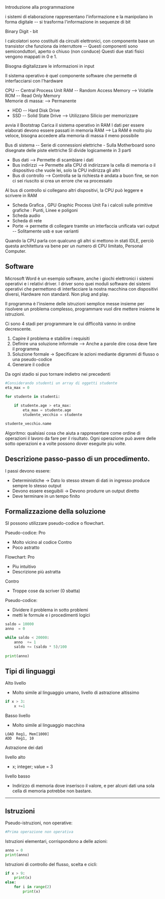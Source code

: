 Introduzione alla programmazione

i sistemi di elaborazione rappresentano l'informazione e la manipolano in forma digitale -- si trasforma l'informazione in sequenze di bit

Binary Digit  - bit

I calcolatori sono costituiti da circuiti elettronici, con componente base un transistor che funziona da interruttore -- 
Questi componenti sono semiconduttori, aperto o chiuso (non conduce)
Questi due stati fisici vengono mappati in 0 e 1.

Bisogna digitalizzare le informazioni in input

Il sistema operativo è quel componente software che permette di interfacciarsi con l'hardware

CPU -- Central Process Unit
RAM -- Random Access Memory --> Volatile
ROM -- Read Only Memory     
Memorie di massa:           --> Permanente
- HDD -- Hard Disk Drive
- SSD -- Solid State Drive --> Utilizzano Silicio per memorizzare

avvia il Bootstrap
Carica il sistema operativo in RAM
I dati per essere elaborati devono essere passati in memoria RAM --> La RAM è molto piu veloce, bisogna accedere alla memoria di massa il meno possibile

Bus di sistema -- Serie di connessioni elettriche - Sulla Motherboard sono disegnate delle piste elettriche
SI divide logicamente in 3 parti
- Bus dati          --> Permette di scambiare i dati
- Bus indirizzi     --> Permette alla CPU di indirizzare la cella di memoria o il dispositivo che vuole lei, solo la CPU indirizza gli altri
- Bus di controllo  --> Controlla se la richiesta è andata a buon fine, se non ci sei riuscito si crea un errore che va processato

Al bus di controllo si collegano altri dispositivi, la CPU può leggere e scrivere in RAM

- Scheda Grafica , GPU Graphic Process Unit
Fa i calcoli sulle primitive grafiche : Punti, Linee e poligoni
- Scheda audio
- Scheda di rete
- Porte -> permette di collegare tramite un interfaccia unificata vari output -- Solitamente usb e sue varianti

Quando la CPU parla con qualcuno gli altri si mettono in stati IDLE, perciò questa architettura va bene per un numero di CPU limitato, Personal Computer.

Software
--
Microsoft Word è un esempio software, anche i giochi elettronici i sistemi operativi e i relativi driver.
I driver sono quei moduli software dei sistemi operativi che permettono di interfacciare la nostra macchina con dispositivi diversi, Hardware non standard. Non plug and play.

Il programma è l'insieme delle istruzioni semplice messe insieme per risolvere un problema complesso, programmare vuol dire mettere insieme le istruzioni.

Ci sono 4 stadi per programmare le cui difficoltà vanno in ordine decrescente.
1. Capire il problema e stabilire i requisiti
2. Definire una soluzione informale --> Anche a parole dire cosa deve fare il programma
3. Soluzione formale -> Specificare le azioni mediante digrammi di flusso o una pseudo-codice
4. Generare il codice

Da ogni stadio si puo tornare indietro nei precedenti

```python
#Considerando studenti un array di oggetti studente
eta_max = 0

for studente in studenti:
    
    if studente.age > eta_max:
        eta_max = studente.age
        studente_vecchio = studente

studente_vecchio.name
```

Algoritmo: qualsiasi cosa che aiuta a rappresentare come ordine di operazioni il lavoro da fare per il risultato.
Ogni operazione può avere delle sotto operazioni e a volte possono dover eseguite piu volte.

Descrizione passo-passo di un procedimento.
--
I passi devono essere:
- Deterministiche           -> Dato lo stesso stream di dati in ingresso produce sempre lo stesso output
- Devono essere eseguibili  -> Devono produrre un output diretto
- Deve terminare in un tempo finito


Formalizzazione della soluzione
-- 
SI possono utilizzare pseudo-codice o flowchart.

Pseudo-codice:
Pro
 - Molto vicino al codice
Contro
 - Poco astratto

Flowchart:
Pro
- Piu intuitivo
- Descrizione più astratta

Contro
- Troppe cose da scriver (0 sbatta)


Pseudo-codice:
- Dividere il problema in sotto problemi
- metti le formule e i procedimenti logici

```python
saldo = 10000
anno  = 0

while saldo < 20000:
	anno  += 1
	saldo += (saldo * 5)/100
	
print(anno)
```


Tipi di linguaggi
--
Alto livello
- Molto simile al linguaggio umano, livello di astrazione altissimo

```Python
if x > 3:
	x +=1
```

Basso livello
- Molto simile al linguaggio macchina

```assembly
LOAD Reg1, Mem[1000]
ADD  Reg1, 10
```

Astrazione dei dati

livello alto
- x; integer; value = 3

livello basso
- Indirizzo di memoria dove inserisco il valore, e per alcuni dati una sola cella di memoria potrebbe non bastare.

----------
Istruzioni
--

Pseudo-istruzioni, non operative:

```Python
#Prima operazione non operativa
```

Istruzioni elementari, corrispondono a delle azioni:

```Python
anno = 0
print(anno)
```

Istruzioni di controllo del flusso, scelta e cicli:

```Python
if x > 9:
	print(x)
else:
	for i in range(2)
		print(x)
```


